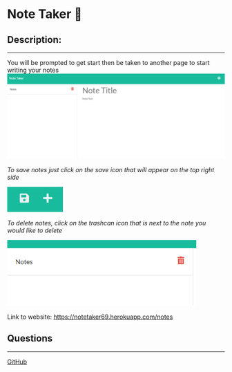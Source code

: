 # Note Taker 📝

## Description:
---

You will be prompted to get start then be taken to another page to start writing your notes 
![image](./images/Screenshot%202022-08-11%20143735.png)

_To save notes just click on the save icon that will appear on the top right side_

![image](./images/Screenshot%202022-08-11%20143653.png)


_To delete notes, click on the trashcan icon that is next to the note you would like to delete_

![image](./images/Screenshot%202022-08-11%20143846.png)

Link to website: https://notetaker69.herokuapp.com/notes

## Questions
---
[GitHub](https://github.com/)